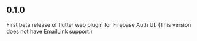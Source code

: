 ## 0.1.0

First beta release of flutter web plugin for Firebase Auth UI.
(This version does not have EmailLink support.)
